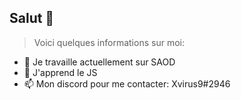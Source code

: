 ## Salut 👋

> Voici quelques informations sur moi:

- 🔭 Je travaille actuellement sur SAOD
- 🌱 J'apprend le JS
- 📫 Mon discord pour me contacter: Xvirus9#2946

